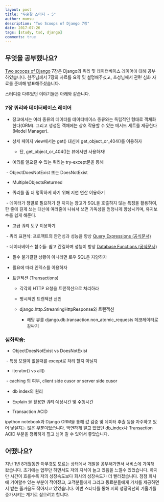 ```yaml
---
layout: post
title: "두숟갈 스터디 - 5"
author: munsu
description: "Two Scoops of Django 7장"
date: 2017-07-26
tags: [study, tsd, django]
comments: true
---
```


## 무엇을 공부했나요?

[Two scoops of Django](https://www.twoscoopspress.com/products/two-scoops-of-django-1-11) 7장은 Django의 쿼리 및 데이터베이스 레이어에 대해 공부하였습니다. 현주님께서 7장의 자료를 요약 및 설명해주셨고, 호성님께서 관련 심화 자료를 준비해 발표해주셨습니다.

스터디중 다루었던 이야기들은 아래와 같습니다.


### 7장 쿼리와 데이터베이스 레이어

- 장고에서는 여러 종류의 데이터를 데이터베이스 종류와는 독립적인 형태로 객체화 한다(ORM). 그리고 생성된 객체에는 상호 작용할 수 있는 메서드 세트를 제공한다(Model Manager).

- 상세 페이지 view에서는 get() 대신에 get_object_or_404()를 이용하자

  - 단, get_object_or_404()는 뷰에서만 사용하자!

- 예외를 일으킬 수 있는 쿼리는 try-except문을 통해

  - ObjectDoesNotExist 또는 DoesNotExist
  - MultipleObjectsReturned

- 쿼리를 좀 더 명확하게 하기 위해 지연 연산 이용하기

  - 데이터가 정말로 필요하기 전 까지는 장고가 SQL을 호출하지 않는 특징을 활용하여, 한 줄에 길게 쓰는 대신에 여러줄에 나눠서 쓰면 가독성을 엄청나게 향상시키며, 유지보수를 쉽게 해준다.

- 고급 쿼리 도구 이용하기

  - 쿼리 표현식: 프로젝트의 안전성과 성능을 향상 [Query Expressions (공식문서)](https://docs.djangoproject.com/en/1.11/ref/models/expressions/)

  - 데이터베이스 함수들: 쉽고 간결하며 성능이 향상 [Database Functions (공식문서)](https://docs.djangoproject.com/en/1.11/ref/models/database-functions/)

- 필수 불가결한 상황이 아니라면 로우 SQL은 지양하자

- 필요에 따라 인덱스를 이용하자

- 트랜젝션 (Transactions)

  - 각각의 HTTP 요청을 트랜잭션으로 처리하라
  
  - 명시적인 트랜잭션 선언
  
  - django.http.StreamingHttpResponse와 트랜잭션
  
    - 해당 뷰를 django.db.transaction.non_atomic_requests 데코레이터로 감싸기

### 심화학습: 

- ObjectDoesNotExist vs DoesNotExist

  - 특정 모델이 없을때를 except로 처리 할지 아닐지
  
- iterator() vs all()

  - caching 의 여부, client side cusor or server side cusor

- db index의 원리
  
- Explain 을 활용한 쿼리 예상시간 및 수행시간

- Transaction ACID


ipython notebook과 Django ORM을 통해 값 검증 및 데이터 추출 등을 자주하고 있어 낯설지는 않은 부분이었습니다. 막연하게 알고 있었던 db_index나 Transaction ACID 부분을 정확하게 짚고 넘어 갈 수 있어서 좋았습니다. 

## 어땠나요?

지난 1년 8개월동안 아무것도 모르는 상태에서 개발을 공부해가면서 서비스에 기여해 왔습니다. 초기에는 업무만 하면서도 저의 지식이 늘고 있음을 느낄수 있었습니다. 하지만 시간이 흐를수록 저의 성장속도보다 회사의 성장속도가 더 빨라졌습니다. 점점 회사에 기여할수 있는 부분이 적어졌고, 고객분들에게 그리고 동료분들에게 가치를 제공하면서 받는 즐거움도 작아지고 있었습니다. 이번 스터디를 통해 저의 성장곡선의 기울기를 증가시키는 계기로 삼으려고 합니다. 
